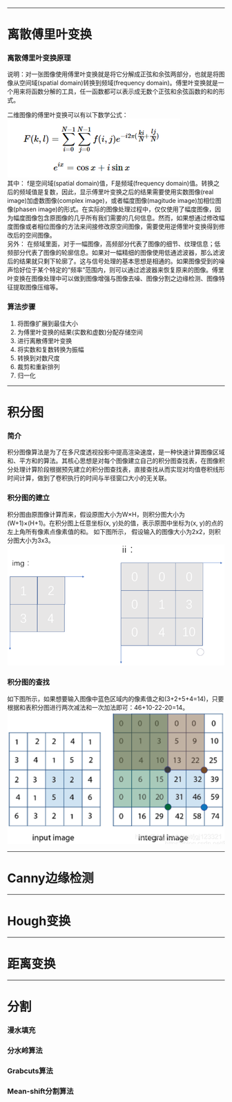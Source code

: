 ----------------------------------------------------------------------
# 离散傅里叶变换
### 离散傅里叶变换原理
说明：对一张图像使用傅里叶变换就是将它分解成正弦和余弦两部分，也就是将图像从空间域(spatial domain)转换到频域(frequency domain)。傅里叶变换就是一个用来将函数分解的工具，任一函数都可以表示成无数个正弦和余弦函数的和的形式。  

二维图像的傅里叶变换可以有以下数学公式：  
![image](https://github.com/Otto-Xu/MyCodeRepository/blob/master/OpenCv/LearningOpenCv3/12.%20Image%20Analysis/%E4%BA%8C%E7%BB%B4%E5%9B%BE%E5%83%8F%E7%9A%84%20%E5%82%85%E9%87%8C%E5%8F%B6%E5%8F%98%E6%8D%A2%E5%85%AC%E5%BC%8F.png)  
其中： f是空间域(spatial domain)值，F是频域(frequency domain)值。转换之后的频域值是复数，因此，显示傅里叶变换之后的结果需要使用实数图像(real image)加虚数图像(complex image)，或者幅度图像(magitude image)加相位图像(phasen image)的形式。在实际的图像处理过程中，仅仅使用了幅度图像，因为幅度图像包含原图像的几乎所有我们需要的几何信息。然而，如果想通过修改幅度图像或者相位图像的方法来间接修改原空间图像，需要使用逆傅里叶变换得到修改后的空间图像。  
另外： 在频域里面，对于一幅图像，高频部分代表了图像的细节、纹理信息；低频部分代表了图像的轮廓信息。如果对一幅精细的图像使用低通滤波器，那么滤波后的结果就只剩下轮廓了。这与信号处理的基本思想是相通的。如果图像受到的噪声恰好位于某个特定的“频率”范围内，则可以通过滤波器来恢复原来的图像。傅里叶变换在图像处理中可以做到图像增强与图像去噪、图像分割之边缘检测、图像特征提取图像压缩等。
### 算法步骤
1. 将图像扩展到最佳大小
2. 为傅里叶变换的结果(实数和虚数)分配存储空间
3. 进行离散傅里叶变换
4. 将实数和复数转换为振幅
5. 转换到对数尺度
6. 裁剪和重新排列
7. 归一化

----------------------------------------------------------------------
# 积分图
### 简介  
积分图像算法是为了在多尺度透视投影中提高渲染速度，是一种快速计算图像区域和、平方和的算法。其核心思想是对每个图像建立自己的积分图查找表，在图像积分处理计算阶段根据预先建立的积分图查找表，直接查找从而实现对均值卷积线形时间计算，做到了卷积执行的时间与半径窗口大小的无关联。
### 积分图的建立
积分图由原图像计算而来，假设原图大小为W×H，则积分图大小为(W+1)×(H+1)。在积分图上任意坐标(x, y)处的值，表示原图中坐标为(x, y)的点的左上角所有像素点像素值的和。 如下图所示， 假设输入的图像大小为2x2，则积分图大小为3x3。
![image](https://github.com/Otto-Xu/MyCodeRepository/blob/master/OpenCv/LearningOpenCv3/12.%20Image%20Analysis/%E7%A7%AF%E5%88%86%E5%9B%BE%E7%9A%84%E5%BB%BA%E7%AB%8B.png)
### 积分图的查找
如下图所示，如果想要输入图像中蓝色区域内的像素值之和(3+2+5+4=14)，只要根据和表积分图进行两次减法和一次加法即可：46+10-22-20=14。
![image](https://github.com/Otto-Xu/MyCodeRepository/blob/master/OpenCv/LearningOpenCv3/12.%20Image%20Analysis/%E7%A7%AF%E5%88%86%E5%9B%BE%E7%9A%84%E6%9F%A5%E6%89%BE.png)



----------------------------------------------------------------------
# Canny边缘检测
----------------------------------------------------------------------
# Hough变换
----------------------------------------------------------------------
# 距离变换
----------------------------------------------------------------------
# 分割
### 漫水填充
### 分水岭算法
### Grabcuts算法
### Mean-shift分割算法
